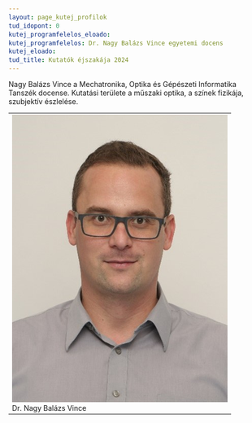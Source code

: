 ```yaml
---
layout: page_kutej_profilok
tud_idopont: 0
kutej_programfelelos_eloado: 
kutej_programfelelos: Dr. Nagy Balázs Vince egyetemi docens 
kutej_eloado:
tud_title: Kutatók éjszakája 2024
---
```



Nagy Balázs Vince a Mechatronika, Optika és Gépészeti Informatika Tanszék docense. Kutatási területe a műszaki optika, a színek fizikája, szubjektív észlelése.

 <table class="picture">
<tr>
<td>

<div class="gallery">
    <img src="images/nagy_balazs_vince.jpg" max-width="250" max-height="200">
  <div class="desc">Dr. Nagy Balázs Vince</div>
</div>

</td>
</tr>
</table>
